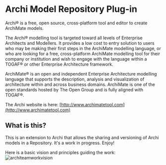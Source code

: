 # Archi Model Repository Plug-in

Archi® is a free, open source, cross-platform tool and editor to create ArchiMate models.

The Archi® modelling tool is targeted toward all levels of Enterprise Architects and Modellers. It provides a low cost to entry solution to users who may be making their first steps in the ArchiMate modelling language, or who are looking for a free, cross-platform ArchiMate modelling tool for their company or institution and wish to engage with the language within a TOGAF® or other Enterprise Architecture framework.

ArchiMate® is an open and independent Enterprise Architecture modelling language that supports the description, analysis and visualization of architecture within and across business domains. ArchiMate is one of the open standards hosted by The Open Group and is fully aligned with TOGAF®.

The Archi website is here: [http://www.archimatetool.com](http://www.archimatetool.com)


## What is this?

This is an extension to Archi that allows the sharing and versioning of Archi models in a Repository. It's a work in progress. Enjoy!

Here is a basic vision and principles guiding the work:
![architeamworkvision](https://cloud.githubusercontent.com/assets/5757396/25773905/66ecf38a-3286-11e7-807a-1be70e509a32.jpg)

